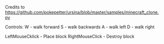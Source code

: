 Credits to https://github.com/pokepetter/ursina/blob/master/samples/minecraft_clone.py

Controls:
W - walk forward
S - walk backwards
A - walk left
D - walk right

LeftMouseCklick - Place block
RightMouseClick - Destroy block
